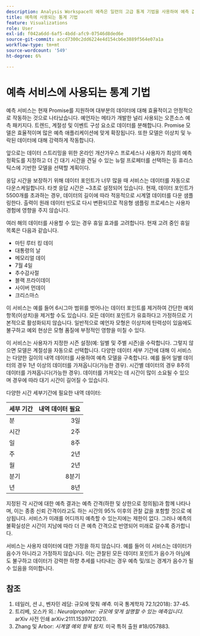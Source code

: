 ```yaml
---
description: Analysis Workspace의 예측은 일련의 고급 통계 기법을 사용하여 예측 값을 결정합니다.
title: 예측에 사용되는 통계 기법
feature: Visualizations
role: User
exl-id: f042a6dd-6af5-4bdd-afc9-07546d8ded6e
source-git-commit: accd7300c2dd6224e4d154cb6e3889f564e07a1a
workflow-type: tm+mt
source-wordcount: '549'
ht-degree: 6%

---
```


# 예측 서비스에 사용되는 통계 기법

예측 서비스는 현재 Promise를 지원하며 대부분의 데이터에 대해 효율적이고 안정적으로 작동하는 것으로 나타났습니다. 예언자는 메타가 개발한 널리 사용되는 오픈소스 예측 패키지다. 트렌드, 계절성 및 이벤트 구성 요소로 데이터를 분해합니다. Promise 모델은 효율적이며 많은 예측 애플리케이션에 맞게 확장됩니다. 또한 모델은 이상치 및 누락된 데이터에 대해 강력하게 작동합니다.

앞으로는 데이터 스트리밍을 위한 온라인 개산가우스 프로세스나 사용자가 최상의 예측 정확도를 지정하고 더 긴 대기 시간을 견딜 수 있는 뉴럴 프로페터를 선택하는 등 휴리스틱스에 기반한 모델을 선택할 계획이다.

응답 시간을 보장하기 위해 데이터 포인트가 너무 많을 때 서비스는 데이터를 자동으로 다운스케일합니다. 타겟 응답 시간은 ~3초로 설정되어 있습니다. 현재, 데이터 포인트가 5500개를 초과하는 경우, 데이터의 길이에 따라 적응적으로 시계열 데이터를 다운 샘플링한다. 출력이 원래 데이터 빈도로 다시 변환되므로 적응형 샘플링 프로세스는 사용자 경험에 영향을 주지 않습니다.

여러 해의 데이터를 사용할 수 있는 경우 휴일 효과를 고려합니다. 현재 고려 중인 휴일 목록은 다음과 같습니다.

* 마틴 루터 킹 데이
* 대통령의 날
* 메모리얼 데이
* 7월 4일
* 추수감사절
* 블랙 프라이데이
* 사이버 먼데이
* 크리스마스

이 서비스는 예를 들어 6시그마 범위를 벗어나는 데이터 포인트를 제거하여 간단한 예외 항목(이상치)을 제거할 수도 있습니다. 모든 데이터 포인트가 유효하다고 가정하므로 기본적으로 활성화되지 않습니다. 일반적으로 예언자 모형은 이상치에 탄력성이 있음에도 불구하고 예외 현상은 모형 품질에 부정적인 영향을 미칠 수 있다.

이 서비스는 사용자가 지정한 시즌 설정(예: 일별 및 주별 시즌)을 수락합니다. 그렇지 않으면 모델은 계절성을 자동으로 선택합니다. 다양한 데이터 세부 기간에 대해 이 서비스는 다양한 길이의 내역 데이터를 사용하여 예측 모델을 구축합니다. 예를 들어 일별 데이터의 경우 1년 이상의 데이터를 가져옵니다(가능한 경우). 시간별 데이터의 경우 8주의 데이터를 가져옵니다(가능한 경우). 데이터를 가져오는 데 시간이 많이 소요될 수 있으며 경우에 따라 대기 시간이 길어질 수 있습니다.

다양한 시간 세부기간에 필요한 내역 데이터:

| 세부 기간 | 내역 데이터 필요 |
|---|--:|
| 분 | 3일 |
| 시간 | 2주 |
| 일 | 8주 |
| 주 | 2년 |
| 월 | 2년 |
| 분기 | 8분기 |
| 년 | 8년 |


지정된 각 시간에 대한 예측 결과는 예측 간격(하한 및 상한으로 정의됨)과 함께 나타나며, 이는 종종 신뢰 간격이라고도 하는 시간의 95% 이후의 관찰 값을 포함할 것으로 예상됩니다. 서비스가 미래를 어디까지 예측할 수 있는지에는 제한이 없다. 그러나 예측의 불확실성은 시간이 지남에 따라 더 큰 예측 간격으로 반영되어 미래로 갈수록 증가합니다.

서비스는 사용자 데이터에 대한 가정을 하지 않습니다. 예를 들어 이 서비스는 데이터가 음수가 아니라고 가정하지 않습니다. 이는 관찰된 모든 데이터 포인트가 음수가 아님에도 불구하고 데이터가 강력한 하향 추세를 나타내는 경우 예측 및/또는 경계가 음수가 될 수 있음을 의미합니다.


## 참조

1. 테일러, 션 J., 벤자민 레담: 규모에 맞춰 *예측.* 미국 통계학자 72.1(2018): 37-45.
1. 트리베, 오스카 외.: *Neuralprophter: 규모에 맞게 설명할 수 있는 예측입니다.* arXiv 사전 인쇄 arXiv:2111.15397(2021).
1. Zhang 및 Arbor: *시계열 예외 항목 탐지.* 미국 특허 출원 #18/057883.
